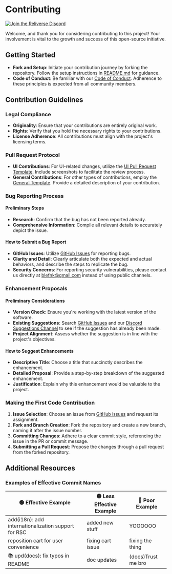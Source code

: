 # Contributing

[![Join the Reliverse Discord](https://discordapp.com/api/guilds/1075533942096150598/widget.png?style=banner2)][bleverse-discord]

Welcome, and thank you for considering contributing to this project! Your involvement is vital to the growth and success of this open-source initiative.

## Getting Started

- **Fork and Setup**: Initiate your contribution journey by forking the repository. Follow the setup instructions in [README.md](/README.md) for guidance.
- **Code of Conduct**: Be familiar with our [Code of Conduct](./CODE_OF_CONDUCT.md). Adherence to these principles is expected from all community members.

## Contribution Guidelines

### Legal Compliance

- **Originality**: Ensure that your contributions are entirely original work.
- **Rights**: Verify that you hold the necessary rights to your contributions.
- **License Adherence**: All contributions must align with the project's licensing terms.

### Pull Request Protocol

- **UI Contributions**: For UI-related changes, utilize the [UI Pull Request Template](.github/ISSUE_TEMPLATE/FEATURE_REQUEST.yml). Include screenshots to facilitate the review process.
- **General Contributions**: For other types of contributions, employ the [General Template](.github/ISSUE_TEMPLATE/FEATURE_REQUEST.yml). Provide a detailed description of your contribution.

### Bug Reporting Process

#### Preliminary Steps

- **Research**: Confirm that the bug has not been reported already.
- **Comprehensive Information**: Compile all relevant details to accurately depict the issue.

#### How to Submit a Bug Report

- **GitHub Issues**: Utilize [GitHub Issues](https://github.com/blefnk/relivator-nextjs-template/issues/new) for reporting bugs.
- **Clarity and Detail**: Clearly articulate both the expected and actual behaviors, and describe the steps to replicate the bug.
- **Security Concerns**: For reporting security vulnerabilities, please contact us directly at [blefnk@gmail.com](mailto:blefnk@gmail.com) instead of using public channels.

### Enhancement Proposals

#### Preliminary Considerations

- **Version Check**: Ensure you're working with the latest version of the software.
- **Existing Suggestions**: Search [GitHub Issues](https://github.com/blefnk/relivator-nextjs-template/issues?q=) and our [Discord Suggestions Channel](https://discord.com/channels/1075533942096150598/1196425440777224212) to see if the suggestion has already been made.
- **Project Alignment**: Assess whether the suggestion is in line with the project's objectives.

#### How to Suggest Enhancements

- **Descriptive Title**: Choose a title that succinctly describes the enhancement.
- **Detailed Proposal**: Provide a step-by-step breakdown of the suggested enhancement.
- **Justification**: Explain why this enhancement would be valuable to the project.

### Making the First Code Contribution

1. **Issue Selection**: Choose an issue from [GitHub issues](https://github.com/blefnk/relivator-nextjs-template/issues?q=) and request its assignment.
2. **Fork and Branch Creation**: Fork the repository and create a new branch, naming it after the issue number.
3. **Committing Changes**: Adhere to a clear commit style, referencing the issue in the PR or commit message.
4. **Submitting a Pull Request**: Propose the changes through a pull request from the forked repository.

## Additional Resources

### Examples of Effective Commit Names

| 🟢 Effective Example                                | 🟡 Less Effective Example | 🔴 Poor Example    |
| --------------------------------------------------- | ------------------------- | ------------------ |
| add(i18n): add internationalization support for RSC | added new stuff           | YOOOOOO            |
| reposition cart for user convenience                | fixing cart issue         | fixing the thing   |
| 📚 upd(docs): fix typos in README                   | doc updates               | (docs)Trust me bro |

[bleverse-discord]: https://discord.gg/Pb8uKbwpsJ
